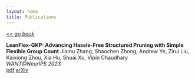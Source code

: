 ```yaml
---
layout: home
title: Publications
---
```

[*<< go back*](index.md)

**LeanFlex-GKP: Advancing Hassle-Free Structured Pruning with Simple Flexible Group Count**
Jiamu Zhang, Shaochen Zhong, Andrew Ye, Zirui Liu, Kaixiong Zhou, Xia Hu, Shuai Xu, Vipin Chaudhary \
*WANT@NeurIPS 2023* \
<a href="https://openreview.net/pdf?id=NxpWp0IhgB" target="_blank">pdf</a>
<a href="https://openreview.net/forum?id=NxpWp0IhgB" target="_blank">arXiv</a>